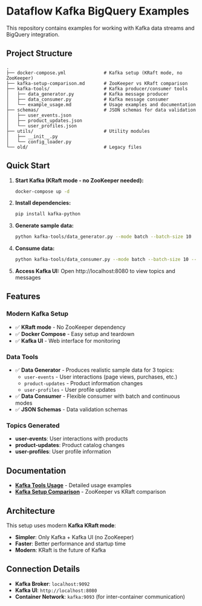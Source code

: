 # Dataflow Kafka BigQuery Examples

This repository contains examples for working with Kafka data streams and BigQuery integration.

## Project Structure

```
.
├── docker-compose.yml              # Kafka setup (KRaft mode, no ZooKeeper)
├── kafka-setup-comparison.md       # ZooKeeper vs KRaft comparison
├── kafka-tools/                    # Kafka producer/consumer tools
│   ├── data_generator.py           # Kafka message producer
│   ├── data_consumer.py            # Kafka message consumer
│   └── example_usage.md            # Usage examples and documentation
├── schemas/                        # JSON schemas for data validation
│   ├── user_events.json
│   ├── product_updates.json
│   └── user_profiles.json
├── utils/                          # Utility modules
│   ├── __init__.py
│   └── config_loader.py
└── old/                            # Legacy files
```

## Quick Start

1. **Start Kafka (KRaft mode - no ZooKeeper needed):**
   ```bash
   docker-compose up -d
   ```

2. **Install dependencies:**
   ```bash
   pip install kafka-python
   ```

3. **Generate sample data:**
   ```bash
   python kafka-tools/data_generator.py --mode batch --batch-size 10
   ```

4. **Consume data:**
   ```bash
   python kafka-tools/data_consumer.py --mode batch --batch-size 10 --from-beginning
   ```

5. **Access Kafka UI:**
   Open http://localhost:8080 to view topics and messages

## Features

### Modern Kafka Setup
- ✅ **KRaft mode** - No ZooKeeper dependency
- ✅ **Docker Compose** - Easy setup and teardown
- ✅ **Kafka UI** - Web interface for monitoring

### Data Tools
- ✅ **Data Generator** - Produces realistic sample data for 3 topics:
  - `user-events` - User interactions (page views, purchases, etc.)
  - `product-updates` - Product information changes
  - `user-profiles` - User profile updates
- ✅ **Data Consumer** - Flexible consumer with batch and continuous modes
- ✅ **JSON Schemas** - Data validation schemas

### Topics Generated
- **user-events**: User interactions with products
- **product-updates**: Product catalog changes
- **user-profiles**: User profile information

## Documentation

- **[Kafka Tools Usage](kafka-tools/example_usage.md)** - Detailed usage examples
- **[Kafka Setup Comparison](kafka-setup-comparison.md)** - ZooKeeper vs KRaft comparison

## Architecture

This setup uses modern **Kafka KRaft mode**:
- **Simpler**: Only Kafka + Kafka UI (no ZooKeeper)
- **Faster**: Better performance and startup time
- **Modern**: KRaft is the future of Kafka

## Connection Details

- **Kafka Broker**: `localhost:9092`
- **Kafka UI**: `http://localhost:8080`
- **Container Network**: `kafka:9093` (for inter-container communication)
